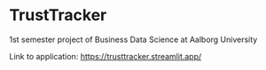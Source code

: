 # TrustTracker

1st semester project of Business Data Science at Aalborg University

Link to application: https://trusttracker.streamlit.app/
